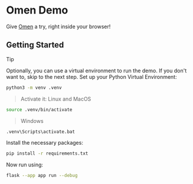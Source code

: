 # Omen Demo
Give [Omen](https://github.com/omen-osdev/omen) a try, right inside your browser!

## Getting Started

> [!TIP]
> Optionally, you can use a virtual environment to run the demo. If you don't want to, skip to the next step.
> Set up your Python Virtual Environment:
```bash
python3 -m venv .venv
``` 
> Activate it:
> Linux and MacOS
```bash
source .venv/bin/activate
```

> Windows
```ps
.venv\Scripts\activate.bat
```

Install the necessary packages:
```bash
pip install -r requirements.txt
```

Now run using:
```bash
flask --app app run --debug
```

